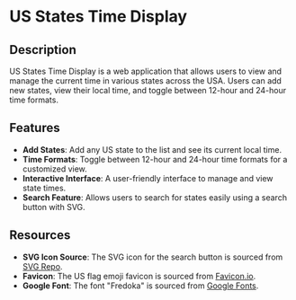 # US States Time Display

## Description

US States Time Display is a web application that allows users to view and manage the current time in various states across the USA. Users can add new states, view their local time, and toggle between 12-hour and 24-hour time formats.

## Features

- **Add States**: Add any US state to the list and see its current local time.
- **Time Formats**: Toggle between 12-hour and 24-hour time formats for a customized view.
- **Interactive Interface**: A user-friendly interface to manage and view state times.
- **Search Feature**: Allows users to search for states easily using a search button with SVG.

## Resources

- **SVG Icon Source**: The SVG icon for the search button is sourced from [SVG Repo](https://www.svgrepo.com/svg/528832/add-circle).
- **Favicon**: The US flag emoji favicon is sourced from [Favicon.io](https://favicon.io/emoji-favicons/flag-united-states/).
- **Google Font**: The font "Fredoka" is sourced from [Google Fonts](https://fonts.google.com/specimen/Fredoka).